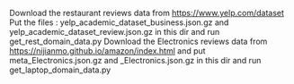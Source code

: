 Download the restaurant reviews data from https://www.yelp.com/dataset
Put the files : yelp_academic_dataset_business.json.gz and yelp_academic_dataset_review.json.gz in this dir and run get_rest_domain_data.py 
Download the Electronics reviews data from https://nijianmo.github.io/amazon/index.html
and put meta_Electronics.json.gz and _Electronics.json.gz in this dir and run get_laptop_domain_data.py

